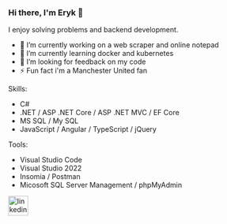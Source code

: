 ### Hi there, I'm Eryk 👋

I enjoy solving problems and backend development.
- 🔭 I’m currently working on a web scraper and online notepad
- 🌱 I’m currently learning docker and kubernetes
- 🤔 I’m looking for feedback on my code
- ⚡ Fun fact i'm a Manchester United fan

Skills: 
- C# 
- .NET / ASP .NET Core / ASP .NET MVC / EF Core
- MS SQL / My SQL
- JavaScript / Angular / TypeScript / jQuery

Tools:
- Visual Studio Code
- Visual Studio 2022
- Insomia / Postman
- Micosoft SQL Server Management / phpMyAdmin

[<img src='https://cdn.jsdelivr.net/npm/simple-icons@3.0.1/icons/linkedin.svg' alt='linkedin' height='40'>](https://www.linkedin.com/in/eryk-ciesielski/)
